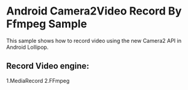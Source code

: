 
Android Camera2Video Record By Ffmpeg Sample
===================================

This sample shows how to record video using the new Camera2 API in Android Lollipop.

Record Video engine:
------------
1.MediaRecord
2.FFmpeg

